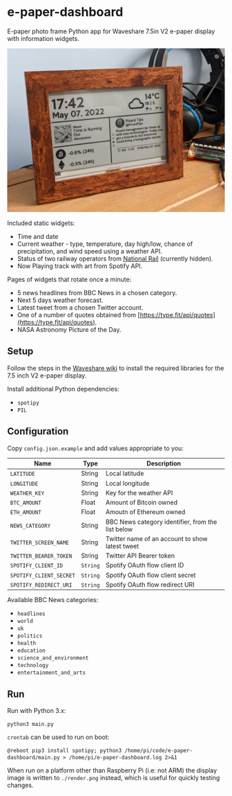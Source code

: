 # e-paper-dashboard

E-paper photo frame Python app for Waveshare 7.5in V2 e-paper display with
information widgets.

![](photo.jpg)

Included static widgets:

* Time and date
* Current weather - type, temperature, day high/low, chance of precipitation,
  and wind speed using a weather API.
* Status of two railway operators from
  [National Rail](http://www.nationalrail.co.uk/service_disruptions/indicator.aspx) (currently hidden).
* Now Playing track with art from Spotify API.

Pages of widgets that rotate once a minute:

* 5 news headlines from BBC News in a chosen category.
* Next 5 days weather forecast.
* Latest tweet from a chosen Twitter account.
* One of a number of quotes obtained from
  [https://type.fit/api/quotes](https://type.fit/api/quotes).
* NASA Astronomy Picture of the Day.


## Setup

Follow the steps in the
[Waveshare wiki](www.waveshare.com/wiki/7.5inch_e-Paper_HAT) to install the
required libraries for the 7.5 inch V2 e-paper display.


Install additional Python dependencies:

* `spotipy`
* `PIL`


## Configuration

Copy `config.json.example` and add values appropriate to you:

| Name | Type | Description |
|------|------|-------------|
| `LATITUDE` | String | Local latitude |
| `LONGITUDE` | String | Local longitude |
| `WEATHER_KEY` | String | Key for the weather API |
| `BTC_AMOUNT` | Float | Amount of Bitcoin owned |
| `ETH_AMOUNT` | Float | Amoutn of Ethereum owned |
| `NEWS_CATEGORY` | String | BBC News category identifier, from the list below |
| `TWITTER_SCREEN_NAME` | String | Twitter name of an account to show latest tweet |
| `TWITTER_BEARER_TOKEN` | String | Twitter API Bearer token |
| `SPOTIFY_CLIENT_ID` | `String` | Spotify OAuth flow client ID |
| `SPOTIFY_CLIENT_SECRET` | `String` | Spotify OAuth flow client secret |
| `SPOTIFY_REDIRECT_URI` | `String` | Spotify OAuth flow redirect URI |

Available BBC News categories:

* `headlines`
* `world`
* `uk`
* `politics`
* `health`
* `education`
* `science_and_environment`
* `technology`
* `entertainment_and_arts`


## Run

Run with Python 3.x:

```shell
python3 main.py
```

`crontab` can be used to run on boot:

```
@reboot pip3 install spotipy; python3 /home/pi/code/e-paper-dashboard/main.py > /home/pi/e-paper-dashboard.log 2>&1
```

When run on a platform other than Raspberry Pi (i.e: not ARM) the display image
is written to `./render.png` instead, which is useful for quickly testing
changes.
